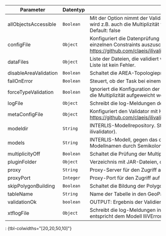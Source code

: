 Parameter | Datentyp | Beschreibung | Optional
----------|----------|-------------|-------------
allObjectsAccessible | `Boolean` | Mit der Option nimmt der Validator an, dass er Zugriff auf alle Objekte hat. D.h. es wird z.B. auch die Multiplizität von Beziehungen auf externe Objekte geprüft. Default: false | ja
configFile | `Object` | Konfiguriert die Datenprüfung mit Hilfe einer ini-Datei (um z.B. die Prüfung von einzelnen Constraints auszuschalten). Siehe https://github.com/claeis/ilivalidator/blob/master/docs/ilivalidator.rst#konfiguration | ja
dataFiles | `Object` | Liste der Dateien, die validiert werden sollen. `FileCollection` oder `List`. Eine leere Liste ist kein Fehler. | nein
disableAreaValidation | `Boolean` | Schaltet die AREA-Topologieprüfung aus. Default: false | ja
failOnError | `Boolean` | Steuert, ob der Task bei einem Validierungsfehler fehlschlägt. Default: true | ja
forceTypeValidation | `Boolean` | Ignoriert die Konfiguration der Typprüfung aus der TOML-Datei, d.h. es kann nur die Multiplizität aufgeweicht werden. Default: false | ja
logFile | `Object` | Schreibt die log-Meldungen der Validierung in eine Text-Datei. | ja
metaConfigFile | `Object` | Konfiguriert den Validator mit Hilfe einer ini-Datei. Siehe https://github.com/claeis/ilivalidator/blob/master/docs/ilivalidator.rst#konfiguration | ja
modeldir | `String` | INTERLIS-Modellrepository. String separiert mit Semikolon (analog ili2db, ilivalidator). | ja
models | `String` | INTERLIS-Modell, gegen das die Dateien geprüft werden sollen (mehrere Modellnamen durch Semikolon trennen). Default: Der Name der CSV-Datei. | ja
multiplicityOff | `Boolean` | Schaltet die Prüfung der Multiplizität generell aus. Default: false | ja
pluginFolder | `Object` | Verzeichnis mit JAR-Dateien, die Zusatzfunktionen enthalten. | ja
proxy | `String` | Proxy-Server für den Zugriff auf Modell-Repositories. | ja
proxyPort | `Integer` | Proxy-Port für den Zugriff auf Modell-Repositories. | ja
skipPolygonBuilding | `Boolean` | Schaltet die Bildung der Polygone aus (nur ITF). Default: false | ja
tableName | `String` | Name der Tabelle in den GeoPackage-Dateien. | nein
validationOk | `boolean` | OUTPUT: Ergebnis der Validierung. Nur falls failOnError=false. | nein
xtflogFile | `Object` | Schreibt die log-Meldungen in eine INTERLIS-2-Datei. Die Datei result.xtf entspricht dem Modell IliVErrors. | ja
: {tbl-colwidths="[20,20,50,10]"}
